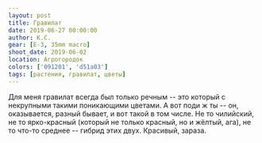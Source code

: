 ```yaml
---
layout: post
title: Гравилат
date: 2019-06-27 00:00:00
author: К.С.
gear: [E-3, 35mm macro]
shoot_date: 2019-06-02
location: Агрогородок
colors: ['091201', 'd51a03']
tags: [растения, гравилат, цветы]
---
```

Для меня гравилат всегда был только речным -- это который с некрупными такими поникающими цветами. А вот поди ж ты -- он, оказывается, разный бывает, и вот такой в том числе. Не то чилийский, не то ярко-красный (который не только красный, но и жёлтый, ага), не то что-то среднее -- гибрид этих двух. Красивый, зараза.
